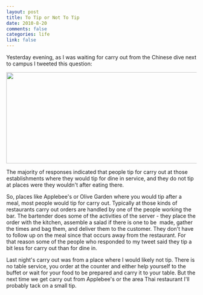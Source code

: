 ```yaml
--- 
layout: post
title: To Tip or Not To Tip
date: 2010-8-20
comments: false
categories: life
link: false
---
```

Yesterday evening, as I was waiting for carry out from the Chinese dive next to campus I tweeted this question:

<a href="http://zanshin.net/wp-content/uploads/2010/08/etiquette.png"><img class="aligncenter size-full wp-image-2398" title="etiquette" src="http://zanshin.net/wp-content/uploads/2010/08/etiquette.png" alt="" width="601" height="241" /></a>

The majority of responses indicated that people tip for carry out at those establishments where they would tip for dine in service, and they do not tip at places were they wouldn't after eating there.

So, places like Applebee's or Olive Garden where you would tip after a meal, most people would tip for carry out. Typically at those kinds of restaurants carry out orders are handled by one of the people working the bar. The bartender does some of the activities of the server - they place the order with the kitchen, assemble a salad if there is one to be  made, gather the times and bag them, and deliver them to the customer. They don't have to follow up on the meal since that occurs away from the restaurant. For that reason some of the people who responded to my tweet said they tip a bit less for carry out than for dine in.

Last night's carry out was from a place where I would likely not tip. There is no table service, you order at the counter and either help yourself to the buffet or wait for your food to be prepared and carry it to your table. But the next time we get carry out from Applebee's or the area Thai restaurant I'll probably tack on a small tip.
